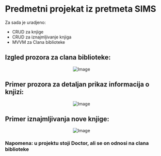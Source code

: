 # Predmetni projekat iz pretmeta SIMS

Za sada je uradjeno: 
  - CRUD za knjige
  - CRUD za iznajmljivanje knjiga
  - MVVM za Clana biblioteke

## Izgled prozora za clana biblioteke:
<div align="center">
  <img src="https://github.com/BulatovicBalsa/sims-project/assets/63477276/06a723fa-1cf9-402e-8254-80ade41cce42" alt="Image" />
</div>

## Primer prozora za detaljan prikaz informacija o knjizi:
<div align="center">
  <img src="https://github.com/BulatovicBalsa/sims-project/assets/63477276/95cf7650-7609-48ba-b8c5-e2e635dbc650" alt="Image" />
</div>

## Primer iznajmljivanja nove knjige:
<div align="center">
  <img src="https://github.com/BulatovicBalsa/sims-project/assets/63477276/4fb86078-1c43-4d5e-95dc-d3d8062c2dde" alt="Image" />
</div>


### Napomena: u projektu stoji Doctor, ali se on odnosi na clana biblioteke
